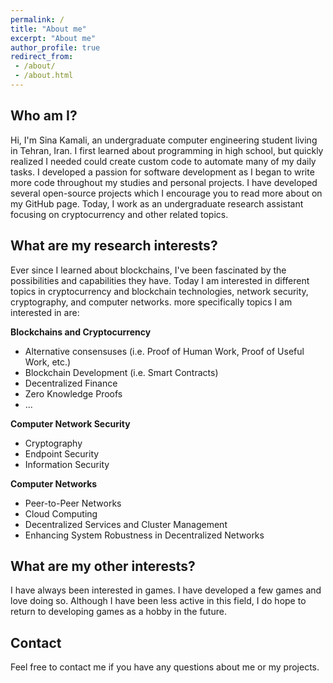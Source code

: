 ```yaml
---
permalink: /
title: "About me"
excerpt: "About me"
author_profile: true
redirect_from: 
 - /about/
 - /about.html
---
```


## Who am I?

Hi, I'm Sina Kamali, an undergraduate computer engineering student living in Tehran, Iran. I first learned about programming in high school, but quickly realized I needed could create custom code to automate many of my daily tasks. I developed a passion for software development as I began to write more code throughout my studies and personal projects. I have developed several open-source projects which I encourage you to read more about on my GitHub page. Today, I work as an undergraduate research assistant focusing on cryptocurrency and other related topics.

## What are my research interests?

Ever since I learned about blockchains, I've been fascinated by the possibilities and capabilities they have. Today I am interested in different topics in cryptocurrency and blockchain technologies, network security, cryptography, and computer networks. more specifically topics I am interested in are:

**Blockchains and Cryptocurrency**

* Alternative consensuses (i.e. Proof of Human Work, Proof of Useful Work, etc.)
* Blockchain Development (i.e. Smart Contracts)
* Decentralized Finance
* Zero Knowledge Proofs
* ...

**Computer Network Security**

* Cryptography
* Endpoint Security
* Information Security

**Computer Networks**

* Peer-to-Peer Networks
* Cloud Computing
* Decentralized Services and Cluster Management
* Enhancing System Robustness in Decentralized Networks

## What are my other interests?

I have always been interested in games. I have developed a few games and love doing so. Although I have been less active in this field, I do hope to return to developing games as a hobby in the future.

## Contact

Feel free to contact me if you have any questions about me or my projects.

